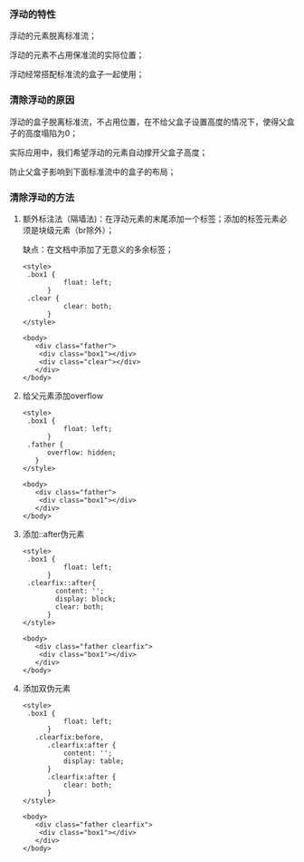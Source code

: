 ### 浮动的特性

浮动的元素脱离标准流；

浮动的元素不占用保准流的实际位置；

浮动经常搭配标准流的盒子一起使用；

### 清除浮动的原因

浮动的盒子脱离标准流，不占用位置，在不给父盒子设置高度的情况下，使得父盒子的高度塌陷为0；

实际应用中，我们希望浮动的元素自动撑开父盒子高度；

防止父盒子影响到下面标准流中的盒子的布局；

### 清除浮动的方法

1. 额外标注法（隔墙法)：在浮动元素的末尾添加一个标签；添加的标签元素必须是块级元素（br除外）；

   缺点：在文档中添加了无意义的多余标签；

   ``` 
   <style>
   	.box1 {
             float: left;
         }
   	.clear {
             clear: both;
         }
   </style>
   
   <body>
      <div class="father">
       <div class="box1"></div>
       <div class="clear"></div>
      </div>
   </body>
   ```

2. 给父元素添加overflow

   ``` 
   <style>
   	.box1 {
             float: left;
         }
   	.father {
   		 overflow: hidden;
   	  }
   </style>
   
   <body>
      <div class="father">
       <div class="box1"></div>
      </div>
   </body>
   ```

3. 添加::after伪元素

   ``` 
   <style>
   	.box1 {
             float: left;
         }
   	.clearfix::after{
           content: '';
           display: block;
           clear: both;
         }
   </style>
   
   <body>
      <div class="father clearfix">
       <div class="box1"></div>
      </div>
   </body>
   ```

4. 添加双伪元素

   ``` 
   <style>
   	.box1 {
             float: left;
         }
   	  .clearfix:before,
         .clearfix:after {
             content: '';
             display: table;
         }
         .clearfix:after {
             clear: both;
         }
   </style>
   
   <body>
      <div class="father clearfix">
       <div class="box1"></div>
      </div>
   </body>
   ```

   